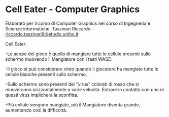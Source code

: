 # Cell Eater - Computer Graphics

Elaborato per il corso di Computer Graphics nel corso di Ingegneria e Scienze informatiche.
Tassinari Riccardo - riccardo.tassinari9@studio.unibo.it

Cell Eater:

-Lo scopo del gioco è quello di mangiare tutte le cellule presenti sullo schermo muovendo il Mangiatore con i tasti WASD.

-Il gioco si può considerare vinto quando il giocatore ha mangiato tutte le cellule bianche presenti sullo schermo.

-Sullo schermo sono presenti dei "virus" colorati di rosso che si muoveranno orizzontalmente a varie velocità. Entrare in contatto con uno di questi virus implicherà la sconfitta.

-Più cellule vengono mangiate, più il Mangiatore diventa grande, aumentando così la difficoltà.
